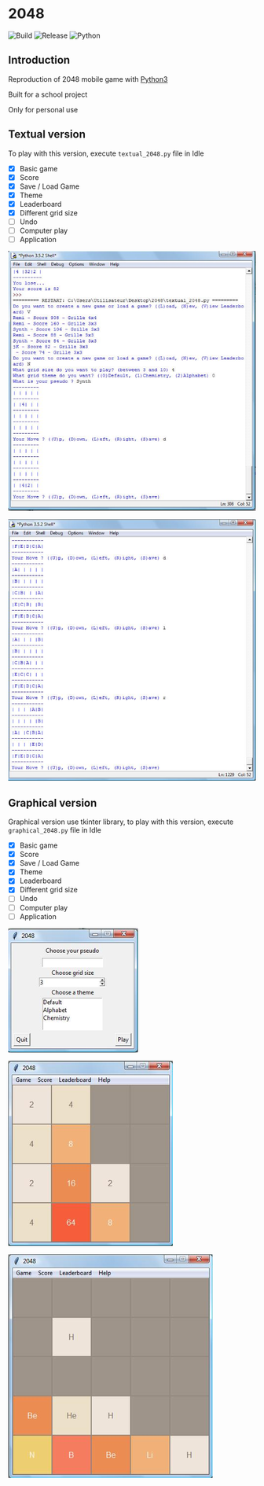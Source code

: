 # 2048

![Build](https://img.shields.io/badge/build-passing-green.svg)
![Release](https://img.shields.io/badge/release-v2.0-orange.svg)
![Python](https://img.shields.io/badge/python-3.X-blue.svg)

## Introduction
Reproduction of 2048 mobile game with [Python3](https://www.python.org/downloads/)

Built for a school project

Only for personal use

## Textual version
To play with this version, execute `textual_2048.py` file in Idle
- [x] Basic game
- [x] Score
- [x] Save / Load Game
- [x] Theme
- [x] Leaderboard
- [x] Different grid size
- [ ] Undo
- [ ] Computer play
- [ ] Application

![Textual version](img/textual/menu.jpg)

![Textual version](img/textual/theme.jpg)

## Graphical version
Graphical version use tkinter library, to play with this version, execute `graphical_2048.py` file in Idle
- [x] Basic game
- [x] Score
- [x] Save / Load Game
- [x] Theme
- [x] Leaderboard
- [x] Different grid size
- [ ] Undo
- [ ] Computer play
- [ ] Application

![Graphical version](img/graphic/menu.jpg)

![Graphical version](img/graphic/play.jpg)

![Graphical version](img/graphic/theme.jpg)